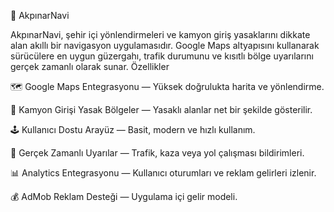 🧭 AkpınarNavi

AkpınarNavi, şehir içi yönlendirmeleri ve kamyon giriş yasaklarını dikkate alan akıllı bir navigasyon uygulamasıdır.
Google Maps altyapısını kullanarak sürücülere en uygun güzergahı, trafik durumunu ve kısıtlı bölge uyarılarını gerçek zamanlı olarak sunar.
Özellikler

🗺️ Google Maps Entegrasyonu — Yüksek doğrulukta harita ve yönlendirme.

🚧 Kamyon Girişi Yasak Bölgeler — Yasaklı alanlar net bir şekilde gösterilir.

🕹️ Kullanıcı Dostu Arayüz — Basit, modern ve hızlı kullanım.

🔔 Gerçek Zamanlı Uyarılar — Trafik, kaza veya yol çalışması bildirimleri.

📊 Analytics Entegrasyonu — Kullanıcı oturumları ve reklam gelirleri izlenir.

💰 AdMob Reklam Desteği — Uygulama içi gelir modeli.
